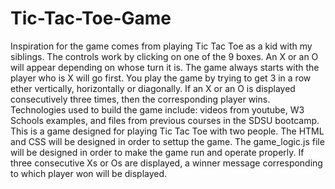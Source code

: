 # Tic-Tac-Toe-Game
Inspiration for the game comes from playing Tic Tac Toe as a kid with my siblings.
The controls work by clicking on one of the 9 boxes. An X or an O will appear depending on whose turn it is. The game always starts with the player who is X will go first.
You play the game by trying to get 3 in a row ether vertically, horizontally or diagonally. If an X or an O is displayed consecutively three times, then the corresponding player wins.
Technologies used to build the game include: videos from youtube, W3 Schools examples, and files from previous courses in the SDSU bootcamp.
This is a game designed for playing Tic Tac Toe with two people.
The HTML and CSS will be designed in order to settup the game.
The game_logic.js file will be designed in order to make the game run and operate properly.
If three consecutive Xs or Os are displayed, a winner message corresponding to which player won will be displayed. 